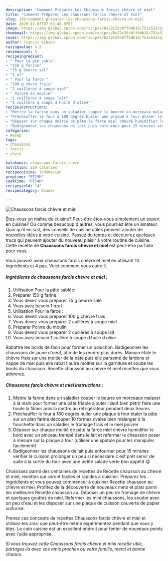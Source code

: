 ```yaml
---
description: "Comment Préparer Les Chaussons farcis chèvre et miel"
title: "Comment Préparer Les Chaussons farcis chèvre et miel"
slug: 199-comment-preparer-les-chaussons-farcis-chevre-et-miel
date: 2020-11-07T07:53:48.976Z
image: https://img-global.cpcdn.com/recipes/6a22c20c0ff6db18/751x532cq70/chaussons-farcis-chevre-et-miel-photo-principale-de-la-recette.jpg
thumbnail: https://img-global.cpcdn.com/recipes/6a22c20c0ff6db18/751x532cq70/chaussons-farcis-chevre-et-miel-photo-principale-de-la-recette.jpg
cover: https://img-global.cpcdn.com/recipes/6a22c20c0ff6db18/751x532cq70/chaussons-farcis-chevre-et-miel-photo-principale-de-la-recette.jpg
author: Francis Gibson
ratingvalue: 4.5
reviewcount: 5
recipeingredient:
- " Pour la pte sable"
- "150 g farine"
- "75 g beurre sal"
- "1 uf"
- " Pour la farce "
- "100 g chvre frais"
- "2 cuillères à soupe miel"
- " Poivre du moulin"
- "2 cuillères à soupe lait"
- "1 cuillère à soupe d huile d olive"
recipeinstructions:
- "Mettre la farine dans un saladier couper le beurre en morceaux malaxer à la main pour former une pâte friable ajouter l œuf bien pétrir faire une boule la filmer puis la mettre au réfrigérateur pendant deux heures"
- "Préchauffer le four à 180 degrés huiler une plaque à four étaler la pâte sur un plan fariné découper 10 formes ovales bien mélanger à la fourchette dans un saladier le fromage frais et le miel poivrer"
- "Déposer sur chaque moitié de pâte la farce miel chèvre humidifier le bord avec un pinceau trempé dans le lait et refermer le chausson poser à mesure sur la plaque à four (utiliser une spatule pour les manipuler facilement)"
- "Badigeonner les chaussons de lait puis enfourner pour 15 minutes vérifier la cuisson prolonger un peu si nécessaire c est prêt servir de suite à la sortie du four avec une petite salade verte bon appétit 😋"
categories:
- Resep
tags:
- chaussons
- farcis
- chvre

katakunci: chaussons farcis chvre 
nutrition: 219 calories
recipecuisine: Indonesian
preptime: "PT19M"
cooktime: "PT54M"
recipeyield: "4"
recipecategory: Dinner

---
```



![Chaussons farcis chèvre et miel](https://img-global.cpcdn.com/recipes/6a22c20c0ff6db18/751x532cq70/chaussons-farcis-chevre-et-miel-photo-principale-de-la-recette.jpg)

Êtes-vous un maître de cuisine? Peut-être êtes-vous simplement un expert en cuisine? Ou comme beaucoup d'autres, vous pourriez être un amateur. Quoi qu'il en soit, des conseils de cuisine utiles peuvent ajouter de nouvelles idées à votre cuisine. Passez du temps et découvrez quelques trucs qui peuvent ajouter du nouveau plaisir à votre routine de cuisine. Cette recette de <strong> Chaussons farcis chèvre et miel </strong> est peut-être parfaite pour vous.

<!--inarticleads1-->

Vous pouvez avoir chaussons farcis chèvre et miel en utilisant 10 Ingrédients et 4 pas. Voici comment vous cuire il.

##### Ingrédients de chaussons farcis chèvre et miel :

1. Utilisation  Pour la pâte sablée:
1. Préparer 150 g farine
1. Vous devez vous préparer 75 g beurre salé
1. Vous avez besoin 1 œuf
1. Utilisation  Pour la farce :
1. Vous devez vous préparer 100 g chèvre frais
1. Vous devez vous préparer 2 cuillères à soupe miel
1. Préparer  Poivre du moulin
1. Vous devez vous préparer 2 cuillères à soupe lait
1. Vous avez besoin 1 cuillère à soupe d huile d olive


Rabattre les bords de faon pour former un baluchon. Badigeonner les chaussons de jaune d&#39;oeuf, afin de les rendre plus dorés. Maman étale le chèvre frais sur une moitier de la pâte puis elle parsemé de lardons et nappe de miel puis elle rabat l&#39;autre moitier sur la garniture et soude les bords du chausson. Recette chausson au chèvre et miel recettes que vous adorerez. 

<!--inarticleads2-->

##### Chaussons farcis chèvre et miel instructions :

1. Mettre la farine dans un saladier couper le beurre en morceaux malaxer à la main pour former une pâte friable ajouter l œuf bien pétrir faire une boule la filmer puis la mettre au réfrigérateur pendant deux heures
1. Préchauffer le four à 180 degrés huiler une plaque à four étaler la pâte sur un plan fariné découper 10 formes ovales bien mélanger à la fourchette dans un saladier le fromage frais et le miel poivrer
1. Déposer sur chaque moitié de pâte la farce miel chèvre humidifier le bord avec un pinceau trempé dans le lait et refermer le chausson poser à mesure sur la plaque à four (utiliser une spatule pour les manipuler facilement)
1. Badigeonner les chaussons de lait puis enfourner pour 15 minutes vérifier la cuisson prolonger un peu si nécessaire c est prêt servir de suite à la sortie du four avec une petite salade verte bon appétit 😋


Choisissez parmi des centaines de recettes de Recette chausson au chèvre et miel, recettes qui seront faciles et rapides à cuisiner. Préparez les ingrédients et vous pouvez commencer à cuisiner Recette chausson au chèvre et miel. Profitez de la découverte de nouveaux mets et plats parmi les meilleures Recette chausson au. Déposer un peu de fromage de chèvre et quelques gouttes de miel. Refermer les mini chaussons, les souder avec un peu d&#39;eau et les disposer sur une plaque de cuisson couverte de papier sulfurisé. 

<!--inarticleads1-->

<p>
Prenez ces concepts de recettes Chaussons farcis chèvre et miel et utilisez-les ainsi que peut-être même expérimentez pendant que vous y êtes. Le coin cuisine est un excellent endroit pour tenter de nouveaux points avec l'aide appropriée.
</p>

<p>
<i>Si vous trouvez cette Chaussons farcis chèvre et miel recette utile, partagez-la avec vos amis proches ou votre famille, merci et bonne chance.</i>
</p>
